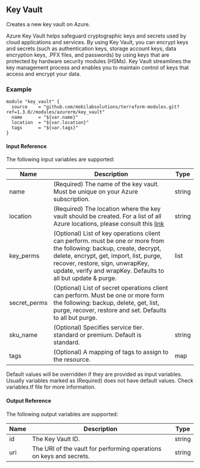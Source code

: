 ## Key Vault
Creates a new key vault on Azure.

Azure Key Vault helps safeguard cryptographic keys and secrets used by cloud applications and services. By using Key Vault, you can encrypt keys and secrets (such as authentication keys, storage account keys, data encryption keys, .PFX files, and passwords) by using keys that are protected by hardware security modules (HSMs). Key Vault streamlines the key management process and enables you to maintain control of keys that access and encrypt your data.

### Example
```hcl
module "key_vault" {
  source    = "github.com/mobilabsolutions/terraform-modules.git?ref=1.3.0//modules/azurerm/key_vault"
  name      = "${var.name}"
  location  = "${var.location}"
  tags      = "${var.tags}"
}
```

#### Input Reference
The following input variables are supported:

Name | Description | Type 
----------------- | --------- | -------- 
name | (Required) The name of the key vault. Must be unique on your Azure subscription. | string 
location | (Required) The location where the key vault should be created. For a list of all Azure locations, please consult this [link](https://azure.microsoft.com/en-us/regions/) | string 
key_perms | (Optional) List of key operations client can perform. must be one or more from the following: backup, create, decrypt, delete, encrypt, get, import, list, purge, recover, restore, sign, unwrapKey, update, verify and wrapKey. Defaults to all but update & purge. | list
secret_perms | (Optional) List of secret operations client can perform. Must be one or more form the following: backup, delete, get, list, purge, recover, restore and set. Defaults to all but purge.
sku_name | (Optional) Specifies service tier. standard or premium. Default is standard.| string
tags | (Optional) A mapping of tags to assign to the resource. | map

Default values will be overridden if they are provided as input variables. Usually variables marked as (Required) does not have default values. Check variables.tf file for more information.


#### Output Reference
The following output variables are supported:

Name | Description | Type
----------------- | --------- | --------
id  | The Key Vault ID. | string
uri | The URI of the vault for performing operations on keys and secrets. | string
